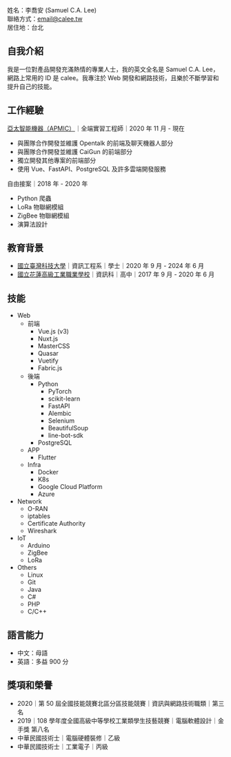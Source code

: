 姓名：李喬安 (Samuel C.A. Lee)  
聯絡方式：[email@calee.tw](mailto:email@calee.tw)  
居住地：台北  

## 自我介紹

我是一位對產品開發充滿熱情的專業人士，我的英文全名是 Samuel C.A. Lee，網路上常用的 ID 是 calee。我專注於 Web 開發和網路技術，且樂於不斷學習和提升自己的技能。

## 工作經驗

[亞太智能機器（APMIC）](https://www.ap-mic.com)｜全端實習工程師｜2020 年 11 月 - 現在
- 與團隊合作開發並維護 Opentalk 的前端及聊天機器人部分
- 與團隊合作開發並維護 CaiGun 的前端部分
- 獨立開發其他專案的前端部分
- 使用 Vue、FastAPI、PostgreSQL 及許多雲端開發服務

自由接案｜2018 年 - 2020 年
- Python 爬蟲
- LoRa 物聯網模組
- ZigBee 物聯網模組
- 演算法設計

## 教育背景

- [國立臺灣科技大學](https://www.ntust.edu.tw/)｜資訊工程系｜學士｜2020 年 9 月 - 2024 年 6 月
- [國立花蓮高級工業職業學校](https://www.hlis.hlc.edu.tw/)｜資訊科｜高中｜2017 年 9 月 - 2020 年 6 月

## 技能
- Web
    - 前端
        - Vue.js (v3)
        - Nuxt.js
        - MasterCSS
        - Quasar
        - Vuetify
        - Fabric.js
    - 後端
        - Python
            - PyTorch
            - scikit-learn
            - FastAPI
            - Alembic
            - Selenium
            - BeautifulSoup
            - line-bot-sdk
        - PostgreSQL
    - APP
        - Flutter
    - Infra
        - Docker
        - K8s
        - Google Cloud Platform
        - Azure
- Network
    - O-RAN
    - iptables
    - Certificate Authority
    - Wireshark
- IoT
    - Arduino
    - ZigBee
    - LoRa
- Others
    - Linux
    - Git
    - Java
    - C#
    - PHP
    - C/C++

## 語言能力
- 中文：母語
- 英語：多益 900 分

## 獎項和榮譽
- 2020｜第 50 屆全國技能競賽北區分區技能競賽｜資訊與網路技術職類｜第三名
- 2019｜108 學年度全國高級中等學校工業類學生技藝競賽｜電腦軟體設計｜金手獎 第八名
- 中華民國技術士｜電腦硬體裝修｜乙級
- 中華民國技術士｜工業電子｜丙級
